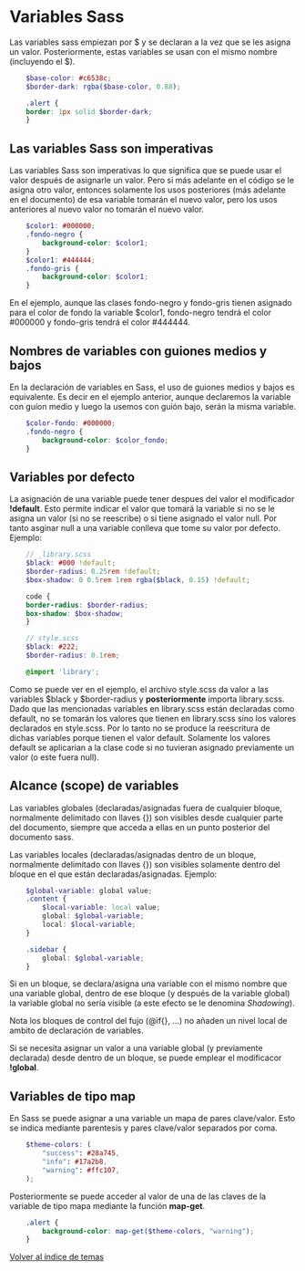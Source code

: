# Variables Sass
Las variables sass empiezan por $ y se declaran a la vez que se les asigna un valor. Posteriormente, estas variables se usan con el mismo nombre (incluyendo el $).

```scss
    $base-color: #c6538c;
    $border-dark: rgba($base-color, 0.88);

    .alert {
    border: 1px solid $border-dark;
    }
```
## Las variables Sass son imperativas
Las variables Sass son imperativas lo que significa que se puede usar el valor después de asignarle un valor. Pero si más adelante en el código se le asigna otro valor, entonces solamente los usos posteriores (más adelante en el documento) de esa variable tomarán el nuevo valor, pero los usos anteriores al nuevo valor no tomarán el nuevo valor.
```scss
    $color1: #000000;
    .fondo-negro {
        background-color: $color1;
    }
    $color1: #444444;
    .fondo-gris {
        background-color: $color1;
    }
```
En el ejemplo, aunque las clases fondo-negro y fondo-gris tienen asignado para el color de fondo la variable $color1, fondo-negro tendrá el color #000000 y fondo-gris tendrá el color #444444.
## Nombres de variables con guiones medios y bajos
En la declaración de variables en Sass, el uso de guiones medios y bajos es equivalente. Es decir en el ejemplo anterior, aunque declaremos la variable con guíon medio y luego la usemos con guión bajo, serán la misma variable.
```scss
    $color-fondo: #000000;
    .fondo-negro {
        background-color: $color_fondo;
    }
```
## Variables por defecto
La asignación de una variable puede tener despues del valor el modificador **!default**. Esto permite indicar el valor que tomará la variable si no se le asigna un valor (si no se reescribe) o si tiene asignado el valor null. Por tanto asginar null a una variable conlleva que tome su valor por defecto. Ejemplo:

```scss
    // _library.scss
    $black: #000 !default;
    $border-radius: 0.25rem !default;
    $box-shadow: 0 0.5rem 1rem rgba($black, 0.15) !default;

    code {
    border-radius: $border-radius;
    box-shadow: $box-shadow;
    }
```

```scss
    // style.scss
    $black: #222;
    $border-radius: 0.1rem;

    @import 'library';
```
Como se puede ver en el ejemplo, el archivo style.scss da valor a las variables $black y $border-radius y **posteriormente** importa library.scss. Dado que las mencionadas variables en library.scss están declaradas como default, no se tomarán los valores que tienen en library.scss sino los valores declarados en style.scss. Por lo tanto no se produce la reescritura de dichas variables porque tienen el valor default. Solamente los valores default se aplicarian a la clase code si no tuvieran asignado previamente un valor (o este fuera null).

## Alcance (scope) de variables

Las variables globales (declaradas/asignadas fuera de cualquier bloque, normalmente delimitado con llaves {}) son visibles desde cualquier parte del documento, siempre que acceda a ellas en un punto posterior del documento sass.

Las variables locales (declaradas/asignadas dentro de un bloque, normalmente delimitado con llaves {}) son visibles solamente dentro del bloque en el que están declaradas/asignadas. Ejemplo:
```scss
    $global-variable: global value;
    .content {
        $local-variable: local value;
        global: $global-variable;
        local: $local-variable;
    }

    .sidebar {
        global: $global-variable;
    }
```
Si en un bloque, se declara/asigna una variable con el mismo nombre que una variable global, dentro de ese bloque (y después de la variable global) la variable global no sería visible (a este efecto se le denomina *Shadowing*).

Nota los bloques de control del fujo (@if{}, ...) no añaden un nivel local de ambito de declaración de variables.

Si se necesita asignar un valor a una variable global (y previamente declarada) desde dentro de un bloque, se puede emplear el modificacor **!global**.

## Variables de tipo map

En Sass se puede asignar a una variable un mapa de pares clave/valor. Esto se indica mediante parentesis y pares clave/valor separados por coma.

```scss
    $theme-colors: (
        "success": #28a745,
        "info": #17a2b8,
        "warning": #ffc107,
    );
```
Posteriormente se puede acceder al valor de una de las claves de la variable de tipo mapa mediante la función **map-get**.
```scss
    .alert {
        background-color: map-get($theme-colors, "warning");
    }
```


[Volver al índice de temas](../../../README.md)
